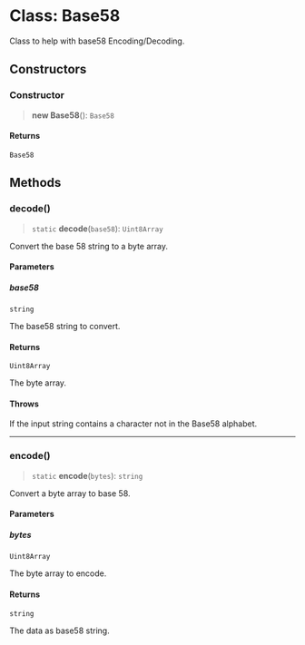 # Class: Base58

Class to help with base58 Encoding/Decoding.

## Constructors

### Constructor

> **new Base58**(): `Base58`

#### Returns

`Base58`

## Methods

### decode()

> `static` **decode**(`base58`): `Uint8Array`

Convert the base 58 string to a byte array.

#### Parameters

##### base58

`string`

The base58 string to convert.

#### Returns

`Uint8Array`

The byte array.

#### Throws

If the input string contains a character not in the Base58 alphabet.

***

### encode()

> `static` **encode**(`bytes`): `string`

Convert a byte array to base 58.

#### Parameters

##### bytes

`Uint8Array`

The byte array to encode.

#### Returns

`string`

The data as base58 string.
